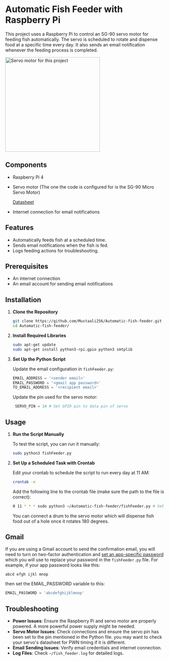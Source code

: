 # Automatic Fish Feeder with Raspberry Pi

This project uses a Raspberry Pi to control an SG-90 servo motor for feeding fish automatically. The servo is scheduled to rotate and dispense food at a specific time every day. It also sends an email notification whenever the feeding process is completed.

<img src="https://github.com/user-attachments/assets/0b893b78-51a2-4768-be4d-f9ca62e84620" alt="Servo motor for this project" width="300" height="300">

## Components

- Raspberry Pi 4
- Servo motor (The one the code is configured for is the SG-90 Micro Servo Motor)

  [Datasheet](https://www.friendlywire.com/projects/ne555-servo-safe/SG90-datasheet.pdf)
- Internet connection for email notifications

## Features

- Automatically feeds fish at a scheduled time.
- Sends email notifications when the fish is fed.
- Logs feeding actions for troubleshooting.

## Prerequisites
- An internet connection
- An email account for sending email notifications

## Installation

1. **Clone the Repository**

    ```sh
    git clone https://github.com/Mustaali256/Automatic-fish-feeder.git
    cd Automatic-fish-feeder/
    ```

2. **Install Required Libraries**

    ```sh
    sudo apt-get update
    sudo apt-get install python3-rpi.gpio python3 smtplib
    ```

3. **Set Up the Python Script**

    Update the email configuration in `fishFeeder.py`:

    ```python
    EMAIL_ADDRESS = '<sender email>'
    EMAIL_PASSWORD = '<gmail app password>'
    TO_EMAIL_ADDRESS = '<recipient email>'
    ```
    Update the pin used for the servo motor:
   ```python
    SERVO_PIN = 14 # Set GPIO pin to data pin of servo
    ```

## Usage

1. **Run the Script Manually**

    To test the script, you can run it manually:

    ```sh
    sudo python3 fishFeeder.py
    ```

2. **Set Up a Scheduled Task with Crontab**

    Edit your crontab to schedule the script to run every day at 11 AM:

    ```sh
    crontab -e
    ```

    Add the following line to the crontab file (make sure the path to the file is correct):

    ```sh
    0 11 * * * sudo python3 ~/Automatic-fish-feeder/fishFeeder.py # Set to 11am everyday
    ```
    You can connect a drum to the servo motor which will dispense fish food out of a hole once it rotates 180 degrees.
## Gmail
  If you are using a Gmail account to send the confirmation email, you will need to turn on two-factor authentication and [set an app-specific password](https://myaccount.google.com/apppasswords) which you will use to replace your password in the `fishFeeder.py` file.
  For example, if your app password looks like this:
  ```
  abcd efgh ijkl mnop
  ```
  then set the EMAIL_PASSWORD variable to this:
  ```python
  EMAIL_PASSWORD = 'abcdefghijklmnop'
  ```
## Troubleshooting

- **Power Issues**: Ensure the Raspberry Pi and servo motor are properly powered. A more powerful power supply might be needed.
- **Servo Motor Issues**: Check connections and ensure the servo pin has been set to the pin mentioned in the Python file. you may want to check your servo's datasheet for PWN timing if it is different.
- **Email Sending Issues**: Verify email credentials and internet connection.
- **Log Files**: Check `~/fish_feeder.log` for detailed logs.
